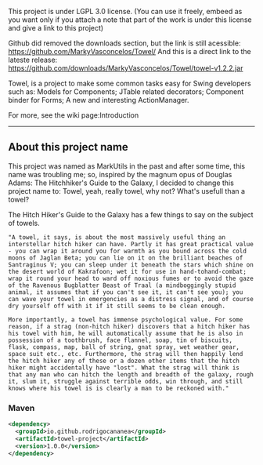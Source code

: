This project is under LGPL 3.0 license. (You can use it freely, embeed as you want only if you attach a note that part of the work is under this license and give a link to this project)

Github did removed the downloads section, but the link is still acessible: https://github.com/MarkyVasconcelos/Towel/
And this is a direct link to the lateste release: https://github.com/downloads/MarkyVasconcelos/Towel/towel-v1.2.2.jar

Towel, is a project to make some common tasks easy for Swing developers such as:
Models for Components;
JTable related decorators;
Component binder for Forms;
A new and interesting ActionManager.


For more, see the wiki page:Introduction 

----------------------------------------------------------------------------
About this project name
----------------------------------------------------------------------------
This project was named as MarkUtils in the past and after some time, this name was troubling me; so, inspired by the magnum opus of Douglas Adams: The Hitchhiker's Guide to the Galaxy, I decided to change this project name to: Towel, yeah, really towel, why not? What's usefull than a towel?

The Hitch Hiker's Guide to the Galaxy has a few things to say on the subject of towels.

    "A towel, it says, is about the most massively useful thing an interstellar hitch hiker can have. Partly it has great practical value - you can wrap it around you for warmth as you bound across the cold moons of Jaglan Beta; you can lie on it on the brilliant beaches of Santraginus V; you can sleep under it beneath the stars which shine on the desert world of Kakrafoon; wet it for use in hand-tohand-combat; wrap it round your head to ward off noxious fumes or to avoid the gaze of the Ravenous Bugblatter Beast of Traal (a mindboggingly stupid animal, it assumes that if you can't see it, it can't see you); you can wave your towel in emergencies as a distress signal, and of course dry yourself off with it if it still seems to be clean enough. 

    More importantly, a towel has immense psychological value. For some reason, if a strag (non-hitch hiker) discovers that a hitch hiker has his towel with him, he will automatically assume that he is also in possession of a toothbrush, face flannel, soap, tin of biscuits, flask, compass, map, ball of string, gnat spray, wet weather gear, space suit etc., etc. Furthermore, the strag will then happily lend the hitch hiker any of these or a dozen other items that the hitch hiker might accidentally have "lost". What the strag will think is that any man who can hitch the length and breadth of the galaxy, rough it, slum it, struggle against terrible odds, win through, and still knows where his towel is is clearly a man to be reckoned with." 

### Maven
```xml
<dependency>
  <groupId>io.github.rodrigocananea</groupId>
  <artifactId>towel-project</artifactId>
  <version>1.0.0</version>
</dependency>
```
